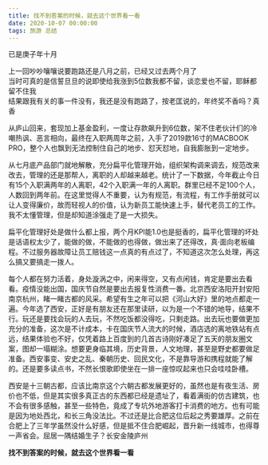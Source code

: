 ```yaml
---
title: 找不到答案的时候，就去这个世界看一看
date: 2020-10-07 00:00:00
tags: 旅游 总结 
---
```


已是庚子年十月  

上一回吵吵嚷嚷说要跑路还是八月之前，已经又过去两个月了  
当时可真的是信誓旦旦的说即使给我涨到5位数我都不留，谈恋爱也不留，耶稣都留不住我  
结果跟我有关的事一件没有，我还是没有跑路了，按老匡说的，年终奖不香吗？真香  

从庐山回来，套现加上基金盈利，一度让存款飙升到6位数，架不住老伙计们的冷嘲热讽、恶言相向，最终在入职两周年之前，入手了2019款16寸的MACBOOK PRO，整个人也飘到无法控制住自己的地步、怼天怼地，自我膨胀到一定地步。  

从七月底产品部门就地解散，充分扁平化管理开始，组织架构调来调去，规范改来改去，管理的还是那帮人，离职的人却越来越老。统计了一下数据，今年截止今日有15个入职满两年的人离职，42个入职满一年的人离职。群里已经不足100个人，人数回到两年前。在这里觉得人不重要，认为有规范，有流程，有工作手册就可以让人变得廉价，故而轻视人的价值，认为新员工能快速上手，替代老员工的工作。我不太懂管理，但是却知道涂强走了是一大损失。  

扁平化管理好处是做什么都上报，两个月KPI能1.0也是挺香的，扁平化管理的坏处是话语权太少了，能做的做，不能做的也得做，做出来了还得改，真·面向老板编程。不过服务器故障让员工赔钱这一点真的有点过了，不知道这次怎么处理，再这么搞又要搞走一拨人。  

每个人都在努力活着，身处漩涡之中，闲来得空，又有点闲钱，肯定是要出去看看。疫情没能出国，国庆节自然是要出去报复性消费一番。北京西安洛阳开封安阳南京杭州，睹一睹古都的风采。希望有生之年可以把《河山大好》里的地点都走一遍。今年选了西安，正好是有朋友还在那里读研，以为是一个不错的地导，结果不行。玩还是要找会玩的人去玩，不然吃饭都没得吃，只剩走路。出去玩也要做更加充分的准备，这次是不计成本，卡在国庆节人流大的时候，酒店选的离地铁站有点远，结果体验也不好，仅凭着路上百度到的几首古诗刚好凑足了五天的朋友圈文案，图却一塌糊涂。想要更身临其境，历史背景，人文地理，甚至是野史都要做足准备。西安事变、安史之乱、秦朝历史、回民文化，不是靠导游和携程就能了解的。还是要多读点书，不然长恨歌即使坐在一排一座惊叹起来也只会哇哇卧槽。  

西安是十三朝古都，应该比南京这个六朝古都发展更好的，虽然也是有夜生活、房价也不低，但是其实很多真正古的东西都已经是遗址了，看着满街的仿古建筑，也不会有很多感触，甚至一些特色，竟成了专坑外地游客打卡消费的地方。也有可能是因为地处西北，和长三角没法比。不过还是比合肥这位后起之秀要雄厚。之前在合肥上了三年学虽然没什么好感，但是抵不住合肥崛起，晋升新一线城市，也得尊一声省会。屈居一隅结婚生子？长安金陵庐州  

**找不到答案的时候，就去这个世界看一看**